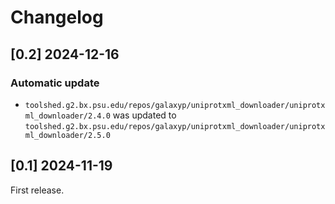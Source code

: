 # Changelog

## [0.2] 2024-12-16

### Automatic update
- `toolshed.g2.bx.psu.edu/repos/galaxyp/uniprotxml_downloader/uniprotxml_downloader/2.4.0` was updated to `toolshed.g2.bx.psu.edu/repos/galaxyp/uniprotxml_downloader/uniprotxml_downloader/2.5.0`

## [0.1] 2024-11-19
First release.
